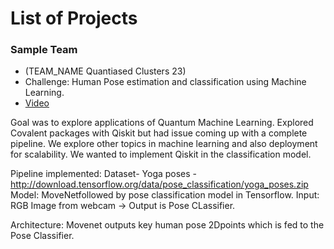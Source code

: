 # List of Projects

### Sample Team

- (TEAM_NAME Quantiased Clusters 23)
- Challenge: Human Pose estimation and classification using Machine Learning. 
- [Video](https://drive.google.com/file/d/11ABAN1wQbhWtDSYz0MNK5Ud2xrknbJNu/view?usp=share_link)

Goal was to explore applications of Quantum Machine Learning. Explored Covalent packages with Qiskit but had issue coming up with a complete pipeline. We explore other topics in machine learning and also deployment for scalability. We wanted to implement Qiskit in the classification model. 


Pipeline implemented: 
Dataset- Yoga poses - http://download.tensorflow.org/data/pose_classification/yoga_poses.zip
Model: MoveNetfollowed by pose classification model in Tensorflow. 
Input: RGB Image from webcam -> Output is Pose CLassifier.

Architecture: Movenet outputs key human pose 2Dpoints which is fed to the Pose Classifier. 

